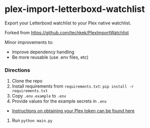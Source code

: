 # plex-import-letterboxd-watchlist

Export your Letterboxd watchlist to your Plex native watchlist.

Forked from https://github.com/techkek/PlexImportWatchlist

Minor improvements to:
* Improve dependency handling
* Be more reusable (use .env files, etc)

### Directions
1. Clone the repo
1. Install requirements from `requirements.txt`: `pip install -r requirements.txt`
1. Copy `.env.example` to `.env`
1. Provide values for the example secrets in `.env`
  - [Instructions on obtaining your Plex token can be found here](https://support.plex.tv/articles/204059436-finding-an-authentication-token-x-plex-token/)
1. Run `python main.py`

